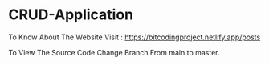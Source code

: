 # CRUD-Application
To Know About The Website Visit : https://bitcodingproject.netlify.app/posts

To View The Source Code Change Branch From main to master.
